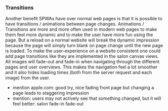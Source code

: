 ### Transitions
Another benefit SPWAs have over normal web pages is that it is possible to have transitions / animations between page changes.
Animations / Transitions are more and more often used in modern web pages to make them feel more dynamic and to make the user have more fun using the page. But a reload on a normal website will break the dynamic impression because the page will simply turn blank on page change until the new page is loaded. To make the user-experience on a website consistent one could add page transitions like they are implemented in the salon canvas views. All images will fade-out and fade-in when navigating through the different pages and user overviews. This makes the navigation feel a lot smoother and it also hides loading times (both from the server request and each image) from the user. 
- mention apple.com: good try, nice fading front page but changing a page leads to staggering impression
- mention: users may not actively see that something changed, but it will feel better: salon fade-in fade-out